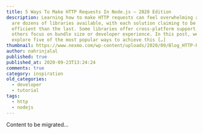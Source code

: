 ```yaml
---
title: 5 Ways To Make HTTP Requests In Node.js – 2020 Edition
description: Learning how to make HTTP requests can feel overwhelming as there
  are dozens of libraries available, with each solution claiming to be more
  efficient than the last. Some libraries offer cross-platform support, while
  others focus on bundle size or developer experience. In this post, we’ll
  explore five of the most popular ways to achieve this […]
thumbnail: https://www.nexmo.com/wp-content/uploads/2020/09/Blog_HTTP-Request_Node-js_1200x600.png
author: nahrinjalal
published: true
published_at: 2020-09-23T13:24:24
comments: true
category: inspiration
old_categories:
  - developer
  - tutorial
tags:
  - http
  - nodejs
---
```

Content to be migrated...